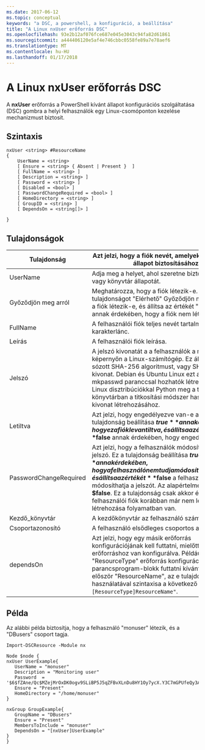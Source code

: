 ```yaml
---
ms.date: 2017-06-12
ms.topic: conceptual
keywords: "a DSC, a powershell, a konfiguráció, a beállítása"
title: "A Linux nxUser erőforrás DSC"
ms.openlocfilehash: 93e2b12af076fce687e045e3043c94fa82d61861
ms.sourcegitcommit: a444406120e5af4e746cbbc0558fe89a7e78aef6
ms.translationtype: MT
ms.contentlocale: hu-HU
ms.lasthandoff: 01/17/2018
---
```

# <a name="dsc-for-linux-nxuser-resource"></a>A Linux nxUser erőforrás DSC

A **nxUser** erőforrás a PowerShell kívánt állapot konfigurációs szolgáltatása (DSC) gombra a helyi felhasználók egy Linux-csomóponton kezelése mechanizmust biztosít.

## <a name="syntax"></a>Szintaxis

```
nxUser <string> #ResourceName
{
    UserName = <string>
    [ Ensure = <string> { Absent | Present }  ]
    [ FullName = <string> ]
    [ Description = <string> ]
    [ Password = <string> ]
    [ Disabled = <bool> ]
    [ PasswordChangeRequired = <bool> ]
    [ HomeDirectory = <string> ]
    [ GroupID = <string> ]
    [ DependsOn = <string[]> ]

}
```

## <a name="properties"></a>Tulajdonságok

|  Tulajdonság |  Azt jelzi, hogy a fiók nevét, amelyekhez egy adott állapot biztosításához. | 
|---|---|
| UserName| Adja meg a helyet, ahol szeretne biztosítani egy fájl vagy könyvtár állapotát.| 
| Győződjön meg arról| Meghatározza, hogy a fiók létezik-e. Állítsa be ezt a tulajdonságot "Elérhető" Győződjön meg arról, hogy a fiók létezik-e, és állítsa az értékét "Hiányzik", annak érdekében, hogy a fiók nem létezik.| 
| FullName| A felhasználói fiók teljes nevét tartalmazó karakterlánc.| 
| Leírás| A felhasználói fiók leírása.| 
| Jelszó| A jelszó kivonatát a a felhasználók a megfelelő képernyőn a Linux-számítógép. Ez általában egy sózott SHA-256 algoritmust, vagy SHA-512 kivonat. Debian és Ubuntu Linux ezt az értéket a mkpasswd paranccsal hozhatók létre. Az egyéb Linux disztribúciókkal Python meg a titkosítási könyvtárban a titkosítási módszer használható a kivonat létrehozásához.| 
| Letiltva| Azt jelzi, hogy engedélyezve van-e a fiókot. Ez a tulajdonság beállítása **$true** annak érdekében, hogy ez a fiók le van tiltva, és állítsa az értékét **$false** annak érdekében, hogy engedélyezve van.| 
| PasswordChangeRequired| Azt jelzi, hogy a felhasználók módosíthatják-e a jelszó. Ez a tulajdonság beállítása **$true** annak érdekében, hogy a felhasználó nem tudja módosítani a jelszavát, és állítsa az értékét **$false** a felhasználó módosíthatja a jelszót. Az alapértelmezett érték **$false**. Ez a tulajdonság csak akkor értékeli ki, ha a felhasználói fiók korábban már nem létezik, és létrehozása folyamatban van.| 
| Kezdő_könyvtár| A kezdőkönyvtár az felhasználó számára.| 
| Csoportazonosító| A felhasználó elsődleges csoportos azonosítója.| 
| dependsOn | Azt jelzi, hogy egy másik erőforrás konfigurációjának kell futtatni, mielőtt ehhez az erőforráshoz van konfigurálva. Például ha a típus: "ResourceType" erőforrás konfigurációs parancsprogram-blokk futtatni kívánt azonosító először "ResourceName", az e tulajdonság használatával szintaxisa a következő `DependsOn = "[ResourceType]ResourceName"`.| 

## <a name="example"></a>Példa

Az alábbi példa biztosítja, hogy a felhasználó "monuser" létezik, és a "DBusers" csoport tagja.

```
Import-DSCResource -Module nx 

Node $node {
nxUser UserExample{
   UserName = "monuser"
   Description = "Monitoring user"
   Password  =    '$6$fZAne/Qc$MZejMrOxDK0ogv9SLiBP5J5qZFBvXLnDu8HY1Oy7ycX.Y3C7mGPUfeQy3A82ev3zIabhDQnj2ayeuGn02CqE/0'
   Ensure = "Present"
   HomeDirectory = "/home/monuser"
}
 
nxGroup GroupExample{
   GroupName = "DBusers"
   Ensure = "Present"
   MembersToInclude = "monuser"
   DependsOn = "[nxUser]UserExample"            
}
}
```

